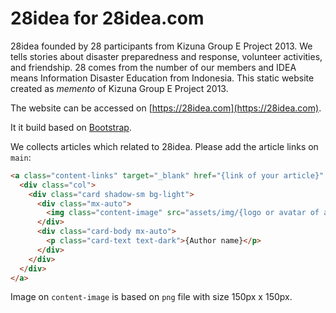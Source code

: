 # 28idea for 28idea.com

28idea founded by 28 participants from Kizuna Group E Project 2013. We tells stories about disaster preparedness and response, volunteer activities, and friendship. 28 comes from the number of our members and IDEA means Information Disaster Education from Indonesia.
This static website created as *memento* of Kizuna Group E Project 2013.

The website can be accessed on [https://28idea.com](https://28idea.com).

It it build based on [Bootstrap](https://getbootstrap.com/).

We collects articles which related to 28idea. Please add the article links on `main`:
```html
<a class="content-links" target="_blank" href="{link of your article}" >
  <div class="col">
    <div class="card shadow-sm bg-light">
      <div class="mx-auto">
        <img class="content-image" src="assets/img/{logo or avatar of author}.png" alt="{description about author}" >
      </div>
      <div class="card-body mx-auto">
        <p class="card-text text-dark">{Author name}</p>
      </div>
    </div>
  </div>
</a>
```

Image on `content-image` is based on `png` file with size 150px x 150px.